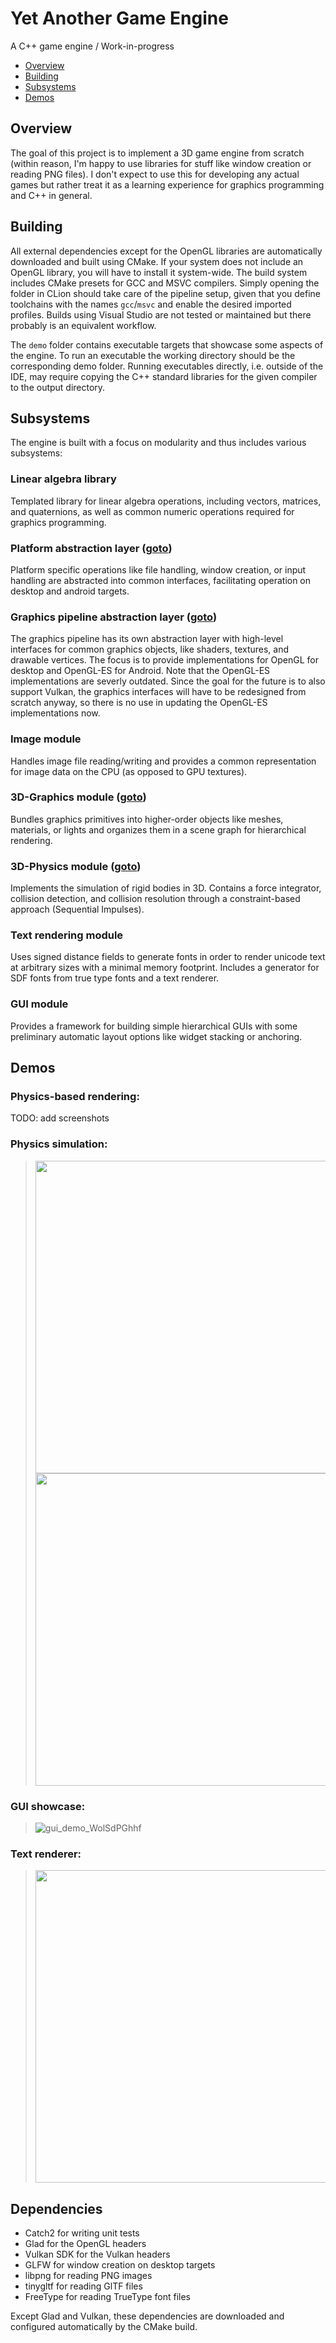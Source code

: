 # Yet Another Game Engine
A C++ game engine / Work-in-progress

- [Overview](#overview)
- [Building](#building)
- [Subsystems](#subsystems)
- [Demos](#demos)

## Overview
The goal of this project is to implement a 3D game engine from scratch (within reason, I'm happy to use libraries for stuff like window creation or reading PNG files). I don't expect to use this for developing any actual games but rather treat it as a learning experience for graphics programming and C++ in general.

## Building
All external dependencies except for the OpenGL libraries are automatically downloaded and built using CMake. If your system does not include an OpenGL library, you will have to install it system-wide. The build system includes CMake presets for GCC and MSVC compilers. Simply opening the folder in CLion should take care of the pipeline setup, given that you define toolchains with the names ```gcc```/```msvc``` and enable the desired imported profiles. Builds using Visual Studio are not tested or maintained but there probably is an equivalent workflow.

The ```demo``` folder contains executable targets that showcase some aspects of the engine. To run an executable the working directory should be the corresponding demo folder. Running executables directly, i.e. outside of the IDE, may require copying the C++ standard libraries for the given compiler to the output directory.

## Subsystems
The engine is built with a focus on modularity and thus includes various subsystems:

### Linear algebra library
Templated library for linear algebra operations, including vectors, matrices, and quaternions, as well as common numeric operations required for graphics programming.
### Platform abstraction layer ([goto](source/core))
Platform specific operations like file handling, window creation, or input handling are abstracted into common interfaces, facilitating operation on desktop and android targets.
### Graphics pipeline abstraction layer ([goto](source/core))
The graphics pipeline has its own abstraction layer with high-level interfaces for common graphics objects, like shaders, textures, and drawable vertices. The focus is to provide implementations for OpenGL for desktop and OpenGL-ES for Android. Note that the OpenGL-ES implementations are severly outdated. Since the goal for the future is to also support Vulkan, the graphics interfaces will have to be redesigned from scratch anyway, so there is no use in updating the OpenGL-ES implementations now.
### Image module
Handles image file reading/writing and provides a common representation for image data on the CPU (as opposed to GPU textures). 
### 3D-Graphics module ([goto](source/graphics3d))
Bundles graphics primitives into higher-order objects like meshes, materials, or lights and organizes them in a scene graph for hierarchical rendering.   
### 3D-Physics module ([goto](source/physics3d))
Implements the simulation of rigid bodies in 3D. Contains a force integrator, collision detection, and collision resolution through a constraint-based approach (Sequential Impulses). 
### Text rendering module
Uses signed distance fields to generate fonts in order to render unicode text at arbitrary sizes with a minimal memory footprint. Includes a generator for SDF fonts from true type fonts and a text renderer.
### GUI module
Provides a framework for building simple hierarchical GUIs with some preliminary automatic layout options like widget stacking or anchoring.  

## Demos
### Physics-based rendering:
TODO: add screenshots

### Physics simulation:
><img src="https://github.com/NiklasReiche/yage/assets/29310846/1ebf9a9b-798e-47d6-a557-2867246a8b43" width=500>
><img src="https://github.com/NiklasReiche/yage/assets/29310846/e590be89-d954-4dc8-bcd7-3b4a178a326d" width=500>

### GUI showcase:
>![gui_demo_WolSdPGhhf](https://github.com/NiklasReiche/yage/assets/29310846/2a8c30e1-f8b3-4e37-9a8d-a6393054becd)

### Text renderer:
><img src="https://github.com/NiklasReiche/yage/assets/29310846/ea7f4650-f3eb-466a-896e-8f0691aa0f96" width=500>

## Dependencies
- Catch2 for writing unit tests
- Glad for the OpenGL headers
- Vulkan SDK for the Vulkan headers
- GLFW for window creation on desktop targets
- libpng for reading PNG images
- tinygltf for reading GlTF files
- FreeType for reading TrueType font files 

Except Glad and Vulkan, these dependencies are downloaded and configured automatically by the CMake build. 
